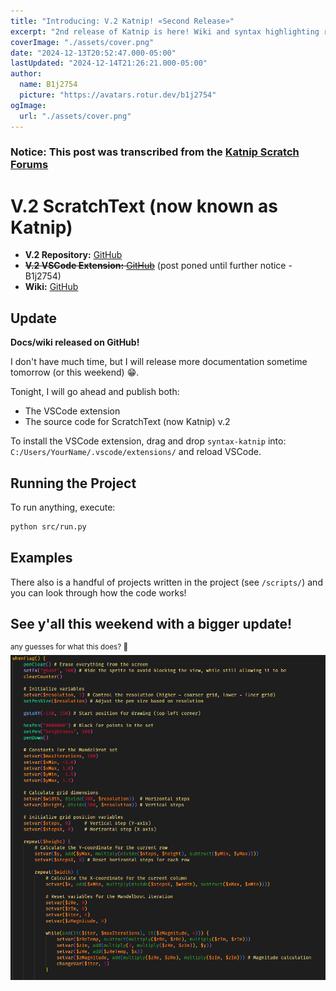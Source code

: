 ```yaml
---
title: "Introducing: V.2 Katnip! «Second Release»"
excerpt: "2nd release of Katnip is here! Wiki and syntax highlighting repositories created!"
coverImage: "./assets/cover.png"
date: "2024-12-13T20:52:47.000-05:00"
lastUpdated: "2024-12-14T21:26:21.000-05:00"
author:
  name: B1j2754
  picture: "https://avatars.rotur.dev/b1j2754"
ogImage:
  url: "./assets/cover.png"
---
```


### Notice: This post was transcribed from the [Katnip Scratch Forums](https://scratch.mit.edu/discuss/post/8281569/)

# V.2 ScratchText  (now known as Katnip)

* **V.2 Repository:** [GitHub](https://github.com/B1j2754/katnip)  
* ~~**V.2 VSCode Extension:** [GitHub](https://github.com/B1j2754/syntax-katnip)~~ (post poned until further notice -B1j2754)
* **Wiki:** [GitHub](https://github.com/B1j2754/katnip/wiki)  

## Update 

**Docs/wiki released on GitHub!**  

I don't have much time, but I will release more documentation sometime tomorrow (or this weekend) 😁.  

Tonight, I will go ahead and publish both:  
- The VSCode extension  
- The source code for ScratchText (now Katnip) v.2  

To install the VSCode extension, drag and drop `syntax-katnip` into:  
`C:/Users/YourName/.vscode/extensions/` and reload VSCode.  


## Running the Project  

To run anything, execute:  

```sh
python src/run.py
```

## Examples

There also is a handful of projects written in the project (see `/scripts/`) and you can look through how the code works!

## See y'all this weekend with a bigger update!

<sup>any guesses for what this does? 🤔</sup>
![Guess Image](./assets/cover.png)